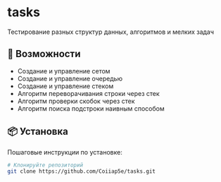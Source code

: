 # tasks
Тестирование разных структур данных, алгоритмов и мелких задач

## 🚀 Возможности

- Создание и управление сетом
- Создание и управление очередью
- Создание и управление стеком
- Алгоритм переворачивания строки через стек
- Алгоритм проверки скобок через стек
- Алгоритм поиска подстроки наивным способом

## 📦 Установка

Пошаговые инструкции по установке:

```bash
# Клонируйте репозиторий
git clone https://github.com/Coiiap5e/tasks.git
